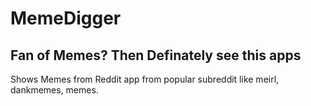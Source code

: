 # MemeDigger

## Fan of Memes? Then Definately see this apps

Shows Memes from Reddit app from popular subreddit like meirl, dankmemes, memes.
